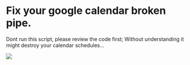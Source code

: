 # Fix your google calendar broken pipe.

Dont run this script, please review the code first; Without understanding it might destroy your calendar schedules...

<img src="https://i.gifer.com/QWLO.gif"/>